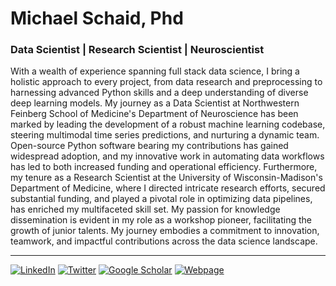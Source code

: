 # Michael Schaid, Phd
### Data Scientist | Research Scientist | Neuroscientist


With a wealth of experience spanning full stack data science, I bring a holistic approach to every project, from data research and preprocessing to harnessing advanced Python skills and a deep understanding of diverse deep learning models. My journey as a Data Scientist at Northwestern Feinberg School of Medicine's Department of Neuroscience has been marked by leading the development of a robust machine learning codebase, steering multimodal time series predictions, and nurturing a dynamic team. Open-source Python software bearing my contributions has gained widespread adoption, and my innovative work in automating data workflows has led to both increased funding and operational efficiency. Furthermore, my tenure as a Research Scientist at the University of Wisconsin-Madison's Department of Medicine, where I directed intricate research efforts, secured substantial funding, and played a pivotal role in optimizing data pipelines, has enriched my multifaceted skill set. My passion for knowledge dissemination is evident in my role as a workshop pioneer, facilitating the growth of junior talents. My journey embodies a commitment to innovation, teamwork, and impactful contributions across the data science landscape.


____

[![LinkedIn](https://img.shields.io/badge/Linkedin-0072b1)](https://www.linkedin.com/in/michael-schaid-phd-bb328a41/)
[![Twitter](https://img.shields.io/badge/Twitter-00acee)](https://twitter.com/mike_schaid)
[![Google Scholar](https://img.shields.io/badge/Google%20Scholar-de5246)](https://scholar.google.com/citations?hl=en&user=yxboSJMAAAAJ&view_op=list_works&sortby=pubdate)
[![Webpage](https://img.shields.io/badge/My%20Website-008080)](https://mikeschaidphd.com/)
